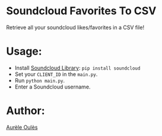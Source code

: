 # Soundcloud Favorites To CSV
Retrieve all your soundcloud likes/favorites in a CSV file!

# Usage:
* Install [Soundcloud Library](https://github.com/soundcloud/soundcloud-python): `pip install soundcloud`
* Set your `CLIENT_ID` in the `main.py`.
* Run `python main.py`.
* Enter a Soundcloud username.

# Author:
[Aurèle Oulès](http://aurele.oules.com)